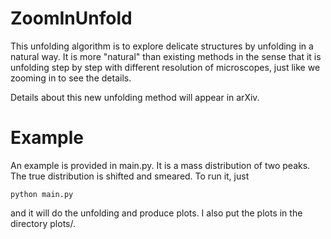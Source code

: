 # ZoomInUnfold

This unfolding algorithm is to explore delicate structures by unfolding in a natural way. It is more "natural" than existing methods in the sense that it is unfolding step by step with different resolution of microscopes, just like we zooming in to see the details.

Details about this new unfolding method will appear in arXiv.

# Example
An example is provided in main.py. It is a mass distribution of two peaks. The true distribution is shifted and smeared. To run it, just

`python main.py`

and it will do the unfolding and produce plots. I also put the plots in the directory plots/.
